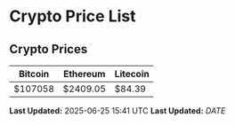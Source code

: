 # Crypto Price List

## Crypto Prices
| Bitcoin | Ethereum | Litecoin |
| ------- | -------- | -------- |
| $107058 | $2409.05 | $84.39 |
**Last Updated:** 2025-06-25 15:41 UTC
**Last Updated:** $DATE$
